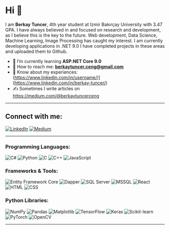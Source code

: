 # Hi 👋

I am **Berkay Tuncer**, 4th year student at Izmir Bakırçay University with 3.47 GPA. I have always believed in and focused on research and development, as I believe this is the key to the future. Web development, Data Science, Machine Learning, Image Processing has caught my interest. I am currently developing applications in .NET 9.0 I have completed projects in these areas and uploaded them to Github.

- 🌱 I’m currently learning **ASP.NET Core 9.0**
- 📧 How to reach me: **berkaytuncer.ceng@gmail.com**
- 💼 Know about my experiences: (https://www.linkedin.com/in/username/)](https://www.linkedin.com/in/berkay-tuncer/)
- ✍️ Sometimes I write articles on https://medium.com/@berkaytuncerceng

---
## Connect with me:

[![LinkedIn](https://img.shields.io/badge/LinkedIn-blue?style=for-the-badge&logo=linkedin)](https://www.linkedin.com/in/berkay-tuncer/)
[![Medium](https://img.shields.io/badge/Medium-black?style=for-the-badge&logo=medium)](https://medium.com/@berkaytuncerceng)

---
### Programming Languages:
![C#](https://img.shields.io/badge/C%23-239120?style=for-the-badge&logo=csharp&logoColor=white)
![Python](https://img.shields.io/badge/Python-3776AB?style=for-the-badge&logo=python&logoColor=white)
![C](https://img.shields.io/badge/C-00599C?style=for-the-badge&logo=c&logoColor=white)
![C++](https://img.shields.io/badge/C++-00599C?style=for-the-badge&logo=cplusplus&logoColor=white)
![JavaScript](https://img.shields.io/badge/JavaScript-F7DF1E?style=for-the-badge&logo=javascript&logoColor=black)

### Frameworks & Tools:
![Entity Framework Core](https://img.shields.io/badge/EF%20Core-512BD4?style=for-the-badge&logo=dotnet&logoColor=white)
![Dapper](https://img.shields.io/badge/Dapper-0C89E3?style=for-the-badge&logo=nuget&logoColor=white)
![SQL Server](https://img.shields.io/badge/SQL%20Server-CC2927?style=for-the-badge&logo=microsoftsqlserver&logoColor=white)
![MSSQL](https://img.shields.io/badge/MSSQL-CC2927?style=for-the-badge&logo=microsoftsqlserver&logoColor=white)
![React](https://img.shields.io/badge/React-20232A?style=for-the-badge&logo=react&logoColor=61DAFB)
![HTML](https://img.shields.io/badge/HTML-E34F26?style=for-the-badge&logo=html5&logoColor=white)
![CSS](https://img.shields.io/badge/CSS-1572B6?style=for-the-badge&logo=css3&logoColor=white)

### Python Libraries:
![NumPy](https://img.shields.io/badge/NumPy-013243?style=for-the-badge&logo=numpy&logoColor=white)
![Pandas](https://img.shields.io/badge/Pandas-150458?style=for-the-badge&logo=pandas&logoColor=white)
![Matplotlib](https://img.shields.io/badge/Matplotlib-ffffff?style=for-the-badge&logo=python&logoColor=black)
![TensorFlow](https://img.shields.io/badge/TensorFlow-FF6F00?style=for-the-badge&logo=tensorflow&logoColor=white)
![Keras](https://img.shields.io/badge/Keras-D00000?style=for-the-badge&logo=keras&logoColor=white)
![Scikit-learn](https://img.shields.io/badge/Scikit--Learn-F7931E?style=for-the-badge&logo=scikit-learn&logoColor=white)
![PyTorch](https://img.shields.io/badge/PyTorch-EE4C2C?style=for-the-badge&logo=pytorch&logoColor=white)
![OpenCV](https://img.shields.io/badge/OpenCV-5C3EE8?style=for-the-badge&logo=opencv&logoColor=white)

---
